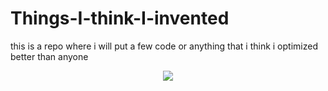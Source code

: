 # Things-I-think-I-invented
this is a repo where i will put a few code or anything that i think i optimized better than anyone

<p align="center">
  <img align="center" src="https://user-images.githubusercontent.com/68517592/177008975-267cdcd5-6758-4e43-ae8e-33bca373bf57.png"/>

</p>
